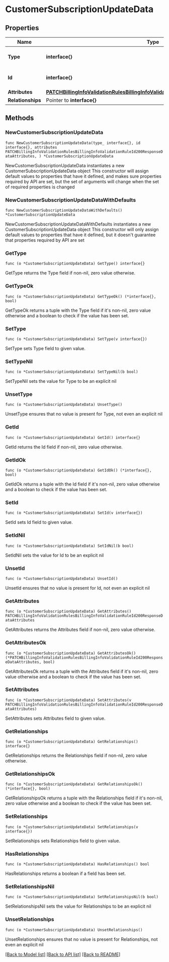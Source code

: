 # CustomerSubscriptionUpdateData

## Properties

Name | Type | Description | Notes
------------ | ------------- | ------------- | -------------
**Type** | **interface{}** | The resource&#39;s type | 
**Id** | **interface{}** | The resource&#39;s id | 
**Attributes** | [**PATCHBillingInfoValidationRulesBillingInfoValidationRuleId200ResponseDataAttributes**](PATCHBillingInfoValidationRulesBillingInfoValidationRuleId200ResponseDataAttributes.md) |  | 
**Relationships** | Pointer to **interface{}** |  | [optional] 

## Methods

### NewCustomerSubscriptionUpdateData

`func NewCustomerSubscriptionUpdateData(type_ interface{}, id interface{}, attributes PATCHBillingInfoValidationRulesBillingInfoValidationRuleId200ResponseDataAttributes, ) *CustomerSubscriptionUpdateData`

NewCustomerSubscriptionUpdateData instantiates a new CustomerSubscriptionUpdateData object
This constructor will assign default values to properties that have it defined,
and makes sure properties required by API are set, but the set of arguments
will change when the set of required properties is changed

### NewCustomerSubscriptionUpdateDataWithDefaults

`func NewCustomerSubscriptionUpdateDataWithDefaults() *CustomerSubscriptionUpdateData`

NewCustomerSubscriptionUpdateDataWithDefaults instantiates a new CustomerSubscriptionUpdateData object
This constructor will only assign default values to properties that have it defined,
but it doesn't guarantee that properties required by API are set

### GetType

`func (o *CustomerSubscriptionUpdateData) GetType() interface{}`

GetType returns the Type field if non-nil, zero value otherwise.

### GetTypeOk

`func (o *CustomerSubscriptionUpdateData) GetTypeOk() (*interface{}, bool)`

GetTypeOk returns a tuple with the Type field if it's non-nil, zero value otherwise
and a boolean to check if the value has been set.

### SetType

`func (o *CustomerSubscriptionUpdateData) SetType(v interface{})`

SetType sets Type field to given value.


### SetTypeNil

`func (o *CustomerSubscriptionUpdateData) SetTypeNil(b bool)`

 SetTypeNil sets the value for Type to be an explicit nil

### UnsetType
`func (o *CustomerSubscriptionUpdateData) UnsetType()`

UnsetType ensures that no value is present for Type, not even an explicit nil
### GetId

`func (o *CustomerSubscriptionUpdateData) GetId() interface{}`

GetId returns the Id field if non-nil, zero value otherwise.

### GetIdOk

`func (o *CustomerSubscriptionUpdateData) GetIdOk() (*interface{}, bool)`

GetIdOk returns a tuple with the Id field if it's non-nil, zero value otherwise
and a boolean to check if the value has been set.

### SetId

`func (o *CustomerSubscriptionUpdateData) SetId(v interface{})`

SetId sets Id field to given value.


### SetIdNil

`func (o *CustomerSubscriptionUpdateData) SetIdNil(b bool)`

 SetIdNil sets the value for Id to be an explicit nil

### UnsetId
`func (o *CustomerSubscriptionUpdateData) UnsetId()`

UnsetId ensures that no value is present for Id, not even an explicit nil
### GetAttributes

`func (o *CustomerSubscriptionUpdateData) GetAttributes() PATCHBillingInfoValidationRulesBillingInfoValidationRuleId200ResponseDataAttributes`

GetAttributes returns the Attributes field if non-nil, zero value otherwise.

### GetAttributesOk

`func (o *CustomerSubscriptionUpdateData) GetAttributesOk() (*PATCHBillingInfoValidationRulesBillingInfoValidationRuleId200ResponseDataAttributes, bool)`

GetAttributesOk returns a tuple with the Attributes field if it's non-nil, zero value otherwise
and a boolean to check if the value has been set.

### SetAttributes

`func (o *CustomerSubscriptionUpdateData) SetAttributes(v PATCHBillingInfoValidationRulesBillingInfoValidationRuleId200ResponseDataAttributes)`

SetAttributes sets Attributes field to given value.


### GetRelationships

`func (o *CustomerSubscriptionUpdateData) GetRelationships() interface{}`

GetRelationships returns the Relationships field if non-nil, zero value otherwise.

### GetRelationshipsOk

`func (o *CustomerSubscriptionUpdateData) GetRelationshipsOk() (*interface{}, bool)`

GetRelationshipsOk returns a tuple with the Relationships field if it's non-nil, zero value otherwise
and a boolean to check if the value has been set.

### SetRelationships

`func (o *CustomerSubscriptionUpdateData) SetRelationships(v interface{})`

SetRelationships sets Relationships field to given value.

### HasRelationships

`func (o *CustomerSubscriptionUpdateData) HasRelationships() bool`

HasRelationships returns a boolean if a field has been set.

### SetRelationshipsNil

`func (o *CustomerSubscriptionUpdateData) SetRelationshipsNil(b bool)`

 SetRelationshipsNil sets the value for Relationships to be an explicit nil

### UnsetRelationships
`func (o *CustomerSubscriptionUpdateData) UnsetRelationships()`

UnsetRelationships ensures that no value is present for Relationships, not even an explicit nil

[[Back to Model list]](../README.md#documentation-for-models) [[Back to API list]](../README.md#documentation-for-api-endpoints) [[Back to README]](../README.md)



